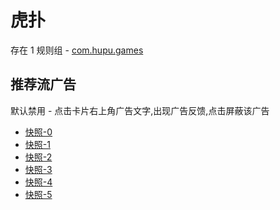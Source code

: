 # 虎扑

存在 1 规则组 - [com.hupu.games](/src/apps/com.hupu.games.ts)

## 推荐流广告

默认禁用 - 点击卡片右上角广告文字,出现广告反馈,点击屏蔽该广告

- [快照-0](https://i.gkd.li/import/12511005)
- [快照-1](https://i.gkd.li/import/13258026)
- [快照-2](https://i.gkd.li/import/13259692)
- [快照-3](https://i.gkd.li/import/12511010)
- [快照-4](https://i.gkd.li/import/12534848)
- [快照-5](https://i.gkd.li/import/13259699)
